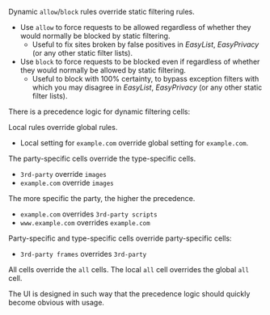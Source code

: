 Dynamic `allow`/`block` rules override static filtering rules.
- Use `allow` to force requests to be allowed regardless of whether they would normally be blocked by static filtering.
    - Useful to fix sites broken by false positives in _EasyList_, _EasyPrivacy_ (or any other static filter lists).
- Use `block` to force requests to be blocked even if regardless of whether they would normally be allowed by static filtering.
    - Useful to block with 100% certainty, to bypass exception filters with which you may disagree in _EasyList_, _EasyPrivacy_ (or any other static filter lists).

There is a precedence logic for dynamic filtering cells:

Local rules override global rules.
- Local setting for `example.com` override global setting for `example.com`.

The party-specific cells override the type-specific cells.
- `3rd-party` override `images`
- `example.com` override `images`

The more specific the party, the higher the precedence.
- `example.com` overrides `3rd-party scripts`
- `www.example.com` overrides `example.com`

Party-specific and type-specific cells override party-specific cells:
- `3rd-party frames` overrides `3rd-party`

All cells override the `all` cells. The local `all` cell overrides the global `all` cell.

The UI is designed in such way that the precedence logic should quickly become obvious with usage.